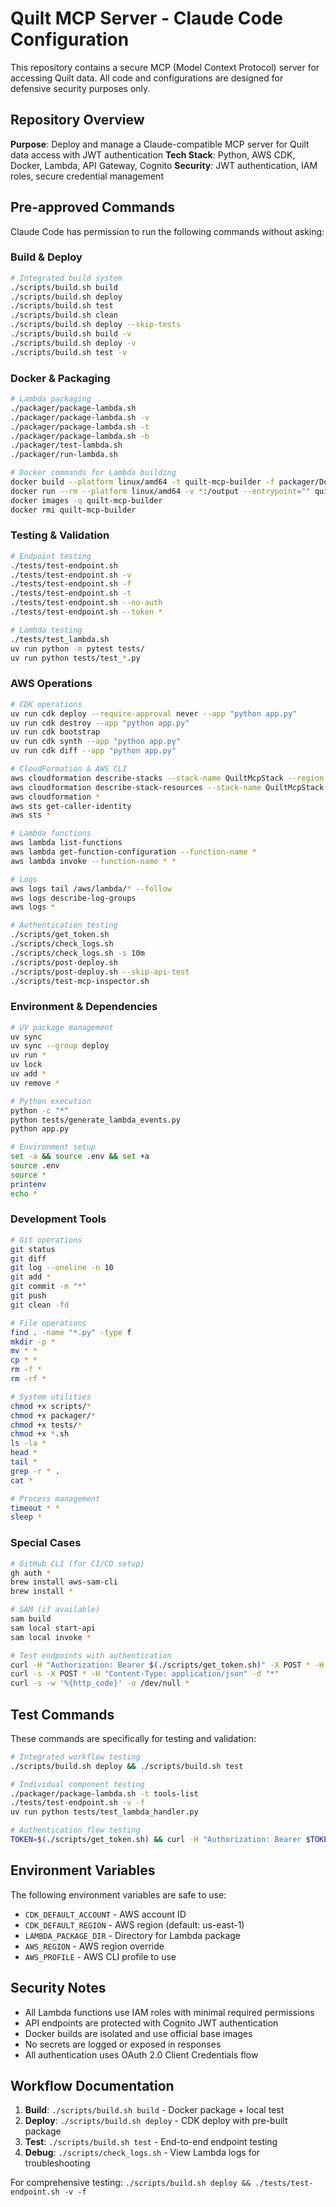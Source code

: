 # Quilt MCP Server - Claude Code Configuration

This repository contains a secure MCP (Model Context Protocol) server for accessing Quilt data. All code and configurations are designed for defensive security purposes only.

## Repository Overview

**Purpose**: Deploy and manage a Claude-compatible MCP server for Quilt data access with JWT authentication
**Tech Stack**: Python, AWS CDK, Docker, Lambda, API Gateway, Cognito
**Security**: JWT authentication, IAM roles, secure credential management

## Pre-approved Commands

Claude Code has permission to run the following commands without asking:

### Build & Deploy

```bash
# Integrated build system
./scripts/build.sh build
./scripts/build.sh deploy
./scripts/build.sh test
./scripts/build.sh clean
./scripts/build.sh deploy --skip-tests
./scripts/build.sh build -v
./scripts/build.sh deploy -v
./scripts/build.sh test -v

```

### Docker & Packaging  

```bash
# Lambda packaging
./packager/package-lambda.sh
./packager/package-lambda.sh -v
./packager/package-lambda.sh -t
./packager/package-lambda.sh -b
./packager/test-lambda.sh
./packager/run-lambda.sh

# Docker commands for Lambda building
docker build --platform linux/amd64 -t quilt-mcp-builder -f packager/Dockerfile .
docker run --rm --platform linux/amd64 -v *:/output --entrypoint="" quilt-mcp-builder *
docker images -q quilt-mcp-builder
docker rmi quilt-mcp-builder
```

### Testing & Validation

```bash
# Endpoint testing
./tests/test-endpoint.sh
./tests/test-endpoint.sh -v
./tests/test-endpoint.sh -f
./tests/test-endpoint.sh -t
./tests/test-endpoint.sh --no-auth
./tests/test-endpoint.sh --token *

# Lambda testing
./tests/test_lambda.sh
uv run python -m pytest tests/
uv run python tests/test_*.py
```

### AWS Operations

```bash
# CDK operations  
uv run cdk deploy --require-approval never --app "python app.py"
uv run cdk destroy --app "python app.py"
uv run cdk bootstrap
uv run cdk synth --app "python app.py"
uv run cdk diff --app "python app.py"

# CloudFormation & AWS CLI
aws cloudformation describe-stacks --stack-name QuiltMcpStack --region *
aws cloudformation describe-stack-resources --stack-name QuiltMcpStack --region *
aws cloudformation *
aws sts get-caller-identity
aws sts *

# Lambda functions  
aws lambda list-functions
aws lambda get-function-configuration --function-name *
aws lambda invoke --function-name * *

# Logs
aws logs tail /aws/lambda/* --follow
aws logs describe-log-groups
aws logs *

# Authentication testing
./scripts/get_token.sh
./scripts/check_logs.sh
./scripts/check_logs.sh -s 10m
./scripts/post-deploy.sh
./scripts/post-deploy.sh --skip-api-test
./scripts/test-mcp-inspector.sh
```

### Environment & Dependencies

```bash
# UV package management
uv sync
uv sync --group deploy
uv run *
uv lock
uv add *
uv remove *

# Python execution
python -c "*"
python tests/generate_lambda_events.py
python app.py

# Environment setup
set -a && source .env && set +a
source .env
source *
printenv
echo *
```

### Development Tools

```bash
# Git operations
git status
git diff
git log --oneline -n 10
git add *
git commit -m "*"
git push
git clean -fd

# File operations
find . -name "*.py" -type f
mkdir -p *
mv * *
cp * *
rm -f *
rm -rf *

# System utilities  
chmod +x scripts/*
chmod +x packager/*
chmod +x tests/*
chmod +x *.sh
ls -la *
head *
tail *
grep -r * .
cat *

# Process management
timeout * *
sleep *
```

### Special Cases

```bash
# GitHub CLI (for CI/CD setup)
gh auth *
brew install aws-sam-cli
brew install *

# SAM (if available)  
sam build
sam local start-api
sam local invoke *

# Test endpoints with authentication
curl -H "Authorization: Bearer $(./scripts/get_token.sh)" -X POST * -H "Content-Type: application/json" -d "*"
curl -s -X POST * -H "Content-Type: application/json" -d "*"
curl -s -w '%{http_code}' -o /dev/null *
```

## Test Commands

These commands are specifically for testing and validation:

```bash
# Integrated workflow testing
./scripts/build.sh deploy && ./scripts/build.sh test

# Individual component testing  
./packager/package-lambda.sh -t tools-list
./tests/test-endpoint.sh -v -f
uv run python tests/test_lambda_handler.py

# Authentication flow testing
TOKEN=$(./scripts/get_token.sh) && curl -H "Authorization: Bearer $TOKEN" -X POST https://*/mcp/ -H "Content-Type: application/json" -d '{"jsonrpc":"2.0","id":1,"method":"tools/list","params":{}}'
```

## Environment Variables

The following environment variables are safe to use:

- `CDK_DEFAULT_ACCOUNT` - AWS account ID
- `CDK_DEFAULT_REGION` - AWS region (default: us-east-1)  
- `LAMBDA_PACKAGE_DIR` - Directory for Lambda package
- `AWS_REGION` - AWS region override
- `AWS_PROFILE` - AWS CLI profile to use

## Security Notes

- All Lambda functions use IAM roles with minimal required permissions
- API endpoints are protected with Cognito JWT authentication  
- Docker builds are isolated and use official base images
- No secrets are logged or exposed in responses
- All authentication uses OAuth 2.0 Client Credentials flow

## Workflow Documentation

1. **Build**: `./scripts/build.sh build` - Docker package + local test
2. **Deploy**: `./scripts/build.sh deploy` - CDK deploy with pre-built package  
3. **Test**: `./scripts/build.sh test` - End-to-end endpoint testing
4. **Debug**: `./scripts/check_logs.sh` - View Lambda logs for troubleshooting

For comprehensive testing: `./scripts/build.sh deploy && ./tests/test-endpoint.sh -v -f`
